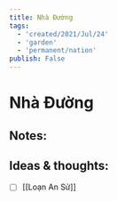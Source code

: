```yaml
---
title: Nhà Đường
tags:
  - 'created/2021/Jul/24'
  - 'garden'
  - 'permanent/nation'
publish: False
---
```

# Nhà Đường

## Notes:


## Ideas & thoughts:
- [ ] [[Loạn An Sử]]
